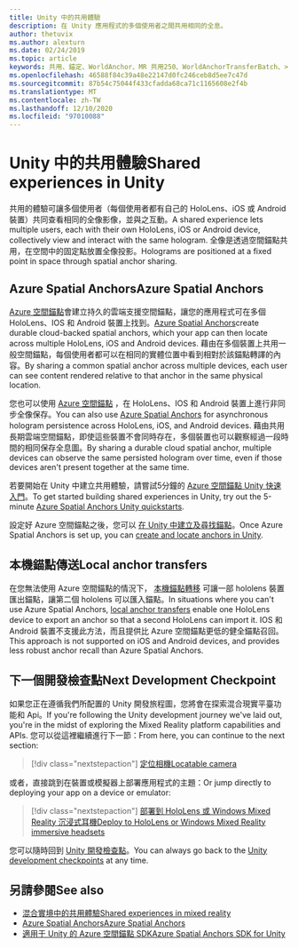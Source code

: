 ```yaml
---
title: Unity 中的共用體驗
description: 在 Unity 應用程式的多個使用者之間共用相同的全息。
author: thetuvix
ms.author: alexturn
ms.date: 02/24/2019
ms.topic: article
keywords: 共用、錨定、WorldAnchor、MR 共用250、WorldAnchorTransferBatch、>spatialperception、Azure、Azure 空間錨點、ASA、混合現實耳機、windows mixed reality 耳機、虛擬實境耳機
ms.openlocfilehash: 46588f84c39a48e22147d0fc246ceb8d5ee7c47d
ms.sourcegitcommit: 87b54c75044f433cfadda68ca71c1165608e2f4b
ms.translationtype: MT
ms.contentlocale: zh-TW
ms.lasthandoff: 12/10/2020
ms.locfileid: "97010088"
---
```

# <a name="shared-experiences-in-unity"></a><span data-ttu-id="f62b3-104">Unity 中的共用體驗</span><span class="sxs-lookup"><span data-stu-id="f62b3-104">Shared experiences in Unity</span></span>

<span data-ttu-id="f62b3-105">共用的體驗可讓多個使用者（每個使用者都有自己的 HoloLens、iOS 或 Android 裝置）共同查看相同的全像影像，並與之互動。</span><span class="sxs-lookup"><span data-stu-id="f62b3-105">A shared experience lets multiple users, each with their own HoloLens, iOS or Android device, collectively view and interact with the same hologram.</span></span> <span data-ttu-id="f62b3-106">全像是透過空間錨點共用，在空間中的固定點放置全像投影。</span><span class="sxs-lookup"><span data-stu-id="f62b3-106">Holograms are positioned at a fixed point in space through spatial anchor sharing.</span></span>

## <a name="azure-spatial-anchors"></a><span data-ttu-id="f62b3-107">Azure Spatial Anchors</span><span class="sxs-lookup"><span data-stu-id="f62b3-107">Azure Spatial Anchors</span></span>

<span data-ttu-id="f62b3-108"><a href="https://docs.microsoft.com/azure/spatial-anchors/overview" target="_blank">Azure 空間錨點</a>會建立持久的雲端支援空間錨點，讓您的應用程式可在多個 HoloLens、IOS 和 Android 裝置上找到。</span><span class="sxs-lookup"><span data-stu-id="f62b3-108"><a href="https://docs.microsoft.com/azure/spatial-anchors/overview" target="_blank">Azure Spatial Anchors</a>create durable cloud-backed spatial anchors, which your app can then locate across multiple HoloLens, iOS and Android devices.</span></span>  <span data-ttu-id="f62b3-109">藉由在多個裝置上共用一般空間錨點，每個使用者都可以在相同的實體位置中看到相對於該錨點轉譯的內容。</span><span class="sxs-lookup"><span data-stu-id="f62b3-109">By sharing a common spatial anchor across multiple devices, each user can see content rendered relative to that anchor in the same physical location.</span></span> 

<span data-ttu-id="f62b3-110">您也可以使用 <a href="https://docs.microsoft.com/azure/spatial-anchors/overview" target="_blank">Azure 空間錨點</a> ，在 HoloLens、IOS 和 Android 裝置上進行非同步全像保存。</span><span class="sxs-lookup"><span data-stu-id="f62b3-110">You can also use <a href="https://docs.microsoft.com/azure/spatial-anchors/overview" target="_blank">Azure Spatial Anchors</a> for asynchronous hologram persistence across HoloLens, iOS, and Android devices.</span></span>  <span data-ttu-id="f62b3-111">藉由共用長期雲端空間錨點，即使這些裝置不會同時存在，多個裝置也可以觀察經過一段時間的相同保存全息圖。</span><span class="sxs-lookup"><span data-stu-id="f62b3-111">By sharing a durable cloud spatial anchor, multiple devices can observe the same persisted hologram over time, even if those devices aren't present together at the same time.</span></span>

<span data-ttu-id="f62b3-112">若要開始在 Unity 中建立共用體驗，請嘗試5分鐘的 <a href="https://docs.microsoft.com/azure/spatial-anchors/unity-overview" target="_blank">Azure 空間錨點 Unity 快速入門</a>。</span><span class="sxs-lookup"><span data-stu-id="f62b3-112">To get started building shared experiences in Unity, try out the 5-minute <a href="https://docs.microsoft.com/azure/spatial-anchors/unity-overview" target="_blank">Azure Spatial Anchors Unity quickstarts</a>.</span></span>

<span data-ttu-id="f62b3-113">設定好 Azure 空間錨點之後，您可以 <a href="https://docs.microsoft.com/azure/spatial-anchors/concepts/create-locate-anchors-unity" target="_blank">在 Unity 中建立及尋找錨點</a>。</span><span class="sxs-lookup"><span data-stu-id="f62b3-113">Once Azure Spatial Anchors is set up, you can <a href="https://docs.microsoft.com/azure/spatial-anchors/concepts/create-locate-anchors-unity" target="_blank">create and locate anchors in Unity</a>.</span></span>

## <a name="local-anchor-transfers"></a><span data-ttu-id="f62b3-114">本機錨點傳送</span><span class="sxs-lookup"><span data-stu-id="f62b3-114">Local anchor transfers</span></span>

<span data-ttu-id="f62b3-115">在您無法使用 Azure 空間錨點的情況下， [本機錨點轉移](../../out-of-scope/local-anchor-transfers-in-unity.md) 可讓一部 hololens 裝置匯出錨點，讓第二個 hololens 可以匯入錨點。</span><span class="sxs-lookup"><span data-stu-id="f62b3-115">In situations where you can't use Azure Spatial Anchors, [local anchor transfers](../../out-of-scope/local-anchor-transfers-in-unity.md) enable one HoloLens device to export an anchor so that a second HoloLens can import it.</span></span>  <span data-ttu-id="f62b3-116">IOS 和 Android 裝置不支援此方法，而且提供比 Azure 空間錨點更低的健全錨點召回。</span><span class="sxs-lookup"><span data-stu-id="f62b3-116">This approach is not supported on iOS and Android devices, and provides less robust anchor recall than Azure Spatial Anchors.</span></span>

## <a name="next-development-checkpoint"></a><span data-ttu-id="f62b3-117">下一個開發檢查點</span><span class="sxs-lookup"><span data-stu-id="f62b3-117">Next Development Checkpoint</span></span>

<span data-ttu-id="f62b3-118">如果您正在遵循我們所配置的 Unity 開發旅程圖，您將會在探索混合現實平臺功能和 Api。</span><span class="sxs-lookup"><span data-stu-id="f62b3-118">If you're following the Unity development journey we've laid out, you're in the midst of exploring the Mixed Reality platform capabilities and APIs.</span></span> <span data-ttu-id="f62b3-119">您可以從這裡繼續進行下一節：</span><span class="sxs-lookup"><span data-stu-id="f62b3-119">From here, you can continue to the next section:</span></span>

> [!div class="nextstepaction"]
> [<span data-ttu-id="f62b3-120">定位相機</span><span class="sxs-lookup"><span data-stu-id="f62b3-120">Locatable camera</span></span>](locatable-camera-in-unity.md)

<span data-ttu-id="f62b3-121">或者，直接跳到在裝置或模擬器上部署應用程式的主題：</span><span class="sxs-lookup"><span data-stu-id="f62b3-121">Or jump directly to deploying your app on a device or emulator:</span></span>

> [!div class="nextstepaction"]
> [<span data-ttu-id="f62b3-122">部署到 HoloLens 或 Windows Mixed Reality 沉浸式耳機</span><span class="sxs-lookup"><span data-stu-id="f62b3-122">Deploy to HoloLens or Windows Mixed Reality immersive headsets</span></span>](../platform-capabilities-and-apis/using-visual-studio.md)

<span data-ttu-id="f62b3-123">您可以隨時回到 [Unity 開發檢查點](unity-development-overview.md#3-platform-capabilities-and-apis)。</span><span class="sxs-lookup"><span data-stu-id="f62b3-123">You can always go back to the [Unity development checkpoints](unity-development-overview.md#3-platform-capabilities-and-apis) at any time.</span></span>

## <a name="see-also"></a><span data-ttu-id="f62b3-124">另請參閱</span><span class="sxs-lookup"><span data-stu-id="f62b3-124">See also</span></span>
* [<span data-ttu-id="f62b3-125">混合實境中的共用體驗</span><span class="sxs-lookup"><span data-stu-id="f62b3-125">Shared experiences in mixed reality</span></span>](../platform-capabilities-and-apis/shared-experiences-in-mixed-reality.md)
* <span data-ttu-id="f62b3-126"><a href="https://docs.microsoft.com/azure/spatial-anchors" target="_blank">Azure Spatial Anchors</a></span><span class="sxs-lookup"><span data-stu-id="f62b3-126"><a href="https://docs.microsoft.com/azure/spatial-anchors" target="_blank">Azure Spatial Anchors</a></span></span>
* <span data-ttu-id="f62b3-127"><a href="https://docs.microsoft.com/dotnet/api/Microsoft.Azure.SpatialAnchors" target="_blank">適用于 Unity 的 Azure 空間錨點 SDK</a></span><span class="sxs-lookup"><span data-stu-id="f62b3-127"><a href="https://docs.microsoft.com/dotnet/api/Microsoft.Azure.SpatialAnchors" target="_blank">Azure Spatial Anchors SDK for Unity</a></span></span>
